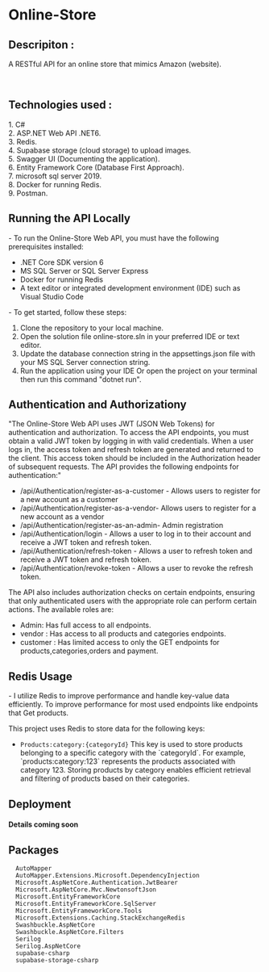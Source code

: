 # Online-Store
<h2>Descripiton :</h2>
<p> A RESTful API for an online store that mimics Amazon (website).</p>
<br/>
<h2>Technologies used :</h2>
1. C#  <br>
2. ASP.NET Web API .NET6.<br>
3. Redis. <br>
4. Supabase storage (cloud storage) to upload images. <br>
5. Swagger UI (Documenting the application).  <br>
6. Entity Framework Core (Database First Approach). <br>
7. microsoft sql server  2019.<br>
8. Docker for running Redis.<br>
9. Postman.


<h2>Running the API Locally</h2>
- To run the Online-Store Web API, you must have the following prerequisites installed:
<ul>
  <li>.NET Core SDK version 6 </li>
  <li>MS SQL Server or SQL Server Express</li>
  <li>Docker for running Redis</li>
  <li>A text editor or integrated development environment (IDE) such as Visual Studio Code</li>
</ul>
- To get started, follow these steps:
<ol>
  <li>Clone the repository to your local machine.</li>
  <li>Open the solution file online-store.sln in your preferred IDE or text editor.</li>
  <li>Update the database connection string in the appsettings.json file with your MS SQL Server connection string.</li>
  <li>Run the application using your IDE Or open the project on your terminal then run this command "dotnet run".</li>
  
</ol>
<h2>Authentication and Authorizationy</h2>
<p dir="auto">
"The Online-Store Web API uses  JWT (JSON Web Tokens) for authentication and authorization.
To access the API endpoints, you must obtain a valid JWT token by logging in with valid credentials. When a user logs in, the access token and refresh token are generated and returned to the client. This access token should be included in the Authorization header of subsequent requests. The API provides the following endpoints for authentication:"
</p>
<ul> 
<li>/api/Authentication/register-as-a-customer - Allows users to register for a new account as a customer</li>
<li>/api/Authentication/register-as-a-vendor- Allows users to register for a new account as a vendor</li>
<li>/api/Authentication/register-as-an-admin- Admin registration</li>
<li>/api/Authentication/login - Allows a user to log in to their account and receive a JWT token and refresh token.</li>
<li>/api/Authentication/refresh-token - Allows a user to refresh token and receive a JWT token and refresh token.</li>
<li>/api/Authentication/revoke-token - Allows a user to revoke the refresh token.</li>
</ul>
<p>
  The API also includes authorization checks on certain endpoints, ensuring that only authenticated users with the appropriate role can perform certain actions. The available roles are:
</p>
<ul>
  <li>Admin: Has full access to all endpoints.</li>
  <li>vendor : Has access to all products and categories endpoints.</li>
  <li>customer : Has limited access to only the GET endpoints for products,categories,orders and payment.</li>
</ul>
<h2>Redis Usage</h2>
<p>
  - I utilize Redis to improve performance and handle key-value data efficiently. To improve performance for most used endpoints like endpoints that Get products.
</p>
<p>This project uses Redis to store data for the following keys:</p>
<ul>
  <li><code>Products:category:{categoryId}</code> This key is used to store products belonging to a specific category with the `categoryId`. For example, `products:category:123` represents the products associated with category 123. Storing products by category enables efficient retrieval and filtering of products based on their categories.</li>
</ul>

<h2>Deployment</h2>
<h4>Details coming soon</h4>
<h2>Packages</h2>
<pre class="notranslate" style="position: relative;"><code>  AutoMapper
  AutoMapper.Extensions.Microsoft.DependencyInjection
  Microsoft.AspNetCore.Authentication.JwtBearer
  Microsoft.AspNetCore.Mvc.NewtonsoftJson
  Microsoft.EntityFrameworkCore
  Microsoft.EntityFrameworkCore.SqlServer
  Microsoft.EntityFrameworkCore.Tools
  Microsoft.Extensions.Caching.StackExchangeRedis
  Swashbuckle.AspNetCore 
  Swashbuckle.AspNetCore.Filters
  Serilog
  Serilog.AspNetCore
  supabase-csharp
  supabase-storage-csharp
</code><div class="open_grepper_editor" title="Edit &amp; Save To Grepper"></div></pre>
